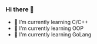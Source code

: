 ### Hi there 👋


- 🌱 I’m currently learning C/C++
- 🌱 I'm currently learning OOP
- 🌱 I'm currently learning GoLang



<!--
**YouSH42/YouSH42** is a ✨ _special_ ✨ repository because its `README.md` (this file) appears on your GitHub profile.

Here are some ideas to get you started:



- 👯 I’m looking to collaborate on ...
- 🤔 I’m looking for help with ...
- 💬 Ask me about ...
- 📫 How to reach me: ...
- 😄 Pronouns: ...
- ⚡ Fun fact: ...
- 🔭 I’m currently studing BlockChain and Web 3.0
-->
